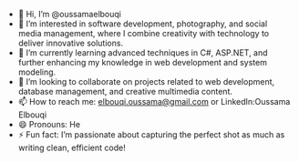 - 👋 Hi, I’m @oussamaelbouqi
- 👀 I’m interested in software development, photography, and social media management, where I combine creativity with technology to deliver innovative solutions.
- 🌱 I’m currently learning advanced techniques in C#, ASP.NET, and further enhancing my knowledge in web development and system modeling.
- 💞️ I’m looking to collaborate on projects related to web development, database management, and creative multimedia content.
- 📫 How to reach me: elbouqi.oussama@gmail.com or LinkedIn:Oussama Elbouqi
- 😄 Pronouns: He
- ⚡ Fun fact: I’m passionate about capturing the perfect shot as much as writing clean, efficient code!
